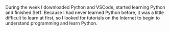 During the week I downloaded Python and VSCode, started learning Python and finished Set1. Because I had never learned Python before, it was a little difficult to learn at first, so I looked for tutorials on the Internet to begin to understand programming and learn Python.